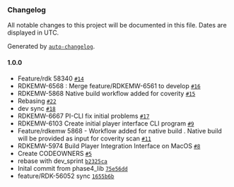 ### Changelog

All notable changes to this project will be documented in this file. Dates are displayed in UTC.

Generated by [`auto-changelog`](https://github.com/CookPete/auto-changelog).

#### 1.0.0

- Feature/rdk 58340 [`#14`](https://github.com/rdkcentral/middleware-player-interface/pull/14)
- RDKEMW-6568 : Merge feature/RDKEMW-6561 to develop [`#16`](https://github.com/rdkcentral/middleware-player-interface/pull/16)
- RDKEMW-5868 Native build workflow added for coverity [`#15`](https://github.com/rdkcentral/middleware-player-interface/pull/15)
- Rebasing [`#22`](https://github.com/rdkcentral/middleware-player-interface/pull/22)
- dev sync [`#18`](https://github.com/rdkcentral/middleware-player-interface/pull/18)
- RDKEMW-6667 PI-CLI fix initial problems [`#17`](https://github.com/rdkcentral/middleware-player-interface/pull/17)
- RDKEMW-6103 Create initial player interface CLI program [`#9`](https://github.com/rdkcentral/middleware-player-interface/pull/9)
- Feature/rdkemw 5868 - Workflow added for native build . Native build will be provided as input for coverity scan [`#11`](https://github.com/rdkcentral/middleware-player-interface/pull/11)
- RDKEMW-5974 Build Player Integration Interface on MacOS [`#8`](https://github.com/rdkcentral/middleware-player-interface/pull/8)
- Create CODEOWNERS [`#5`](https://github.com/rdkcentral/middleware-player-interface/pull/5)
- rebase with dev_sprint [`b2325ca`](https://github.com/rdkcentral/middleware-player-interface/commit/b2325ca9fa0082cbaabedd90b179c12307049d70)
- Inital commit from phase4_lib [`75e56dd`](https://github.com/rdkcentral/middleware-player-interface/commit/75e56dd38b384022c1786b3eb3217fb1c852364e)
- feature/RDK-56052 sync [`1655b6b`](https://github.com/rdkcentral/middleware-player-interface/commit/1655b6bac371e97ce60e76867f4e5a850ab3ba00)
